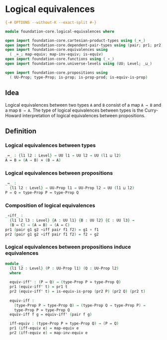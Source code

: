 # Logical equivalences

```agda
{-# OPTIONS --without-K --exact-split #-}

module foundation-core.logical-equivalences where

open import foundation-core.cartesian-product-types using (_×_)
open import foundation-core.dependent-pair-types using (pair; pr1; pr2)
open import foundation-core.equivalences using
  ( _≃_; map-equiv; map-inv-equiv; is-equiv)
open import foundation-core.functions using (_∘_)
open import foundation-core.universe-levels using (UU; Level; _⊔_)

open import foundation-core.propositions using
  ( UU-Prop; type-Prop; is-prop; is-prop-prod; is-equiv-is-prop)
```

## Idea

Logical equivalences between two types `A` and `B` consist of a map `A → B` and a map `B → A`. The type of logical equivalences between types is the Curry-Howard interpretation of logical equivalences between propositions.

## Definition

### Logical equivalences between types

```agda
_↔_ : {l1 l2 : Level} → UU l1 → UU l2 → UU (l1 ⊔ l2)
A ↔ B = (A → B) × (B → A)
```

### Logical equivalences between propositions

```agda
_⇔_ :
  {l1 l2 : Level} → UU-Prop l1 → UU-Prop l2 → UU (l1 ⊔ l2)
P ⇔ Q = type-Prop P ↔ type-Prop Q
```

### Composition of logical equivalences

```agda
_∘iff_ :
  {l1 l2 l3 : Level} {A : UU l1} {B : UU l2} {C : UU l3} →
  (B ↔ C) → (A ↔ B) → (A ↔ C)
pr1 (pair g1 g2 ∘iff pair f1 f2) = g1 ∘ f1
pr2 (pair g1 g2 ∘iff pair f1 f2) = f2 ∘ g2
```

### Logical equivalences between propositions induce equivalences

```agda
module _
  {l1 l2 : Level} (P : UU-Prop l1) (Q : UU-Prop l2)
  where
  
  equiv-iff' : (P ⇔ Q) → (type-Prop P ≃ type-Prop Q)
  pr1 (equiv-iff' t) = pr1 t
  pr2 (equiv-iff' t) = is-equiv-is-prop (pr2 P) (pr2 Q) (pr2 t)
  
  equiv-iff :
    (type-Prop P → type-Prop Q) → (type-Prop Q → type-Prop P) →
    type-Prop P ≃ type-Prop Q
  equiv-iff f g = equiv-iff' (pair f g)

  iff-equiv : (type-Prop P ≃ type-Prop Q) → (P ⇔ Q)
  pr1 (iff-equiv e) = map-equiv e
  pr2 (iff-equiv e) = map-inv-equiv e
```
